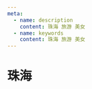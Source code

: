 ```yaml
---
meta:
  - name: description
    content: 珠海 旅游 美女
  - name: keywords
    content: 珠海 旅游 美女
---
```

# 珠海


<ImgView title="珠海旅游" url="https://6.z.wiki/autoupload/20240203/TNuR.47EA10A0-26DF-415D-A87A-0B403DFCB295.heic.jpg" />

<ImgView title="珠海旅游" url="https://5.z.wiki/autoupload/20240203/oeWl.591CD2DA-7D04-45A9-A407-C8DEF7AE9B1C.heic.jpg" />


<ImgView title="珠海旅游" url="https://3.z.wiki/autoupload/20240203/wULN.342654BF-8449-4CFB-99AE-9A2CD93ABDE9.heic.jpg" />



<ImgView title="珠海旅游" url="https://4.z.wiki/autoupload/20240203/X0XR.4032X3024-CDFE56F8-25AC-4CC4-9784-53F62E0B9D84.jpeg" />


<ImgView title="珠海旅游" url="https://7.z.wiki/autoupload/20240203/69ZO.3829X2878-F2004F26-0F26-478B-8DDC-5CA9744A9E1E.jpeg" />


<ImgView title="珠海旅游" url="https://7.z.wiki/autoupload/20240203/O7D1.77EB1107-E27A-46F8-960F-306256C8CAFF.heic.jpg" />


<ImgView title="珠海旅游" url="https://0.z.wiki/autoupload/20240203/0ivg.4032X3024-EDD4EB70-9B70-4021-B659-AF8295C6F4A4.jpeg" />


<ImgView title="珠海旅游" url="https://5.z.wiki/autoupload/20240203/EMEy.2634X3785-195A93D6-96DC-41F1-89D2-BB5F220F90BD.jpeg" />


<ImgView title="珠海旅游" url="https://5.z.wiki/autoupload/20240203/dyaf.3024X4032-879B0C13-FBA3-446C-8308-C07A40B86A6A.jpeg" />


<ImgView title="珠海旅游" url="https://7.z.wiki/autoupload/20240203/Zebj.4032X3024-EDD4EB70-9B70-4021-B659-AF8295C6F4A4.jpeg" />

